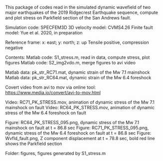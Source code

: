 This package of codes read in the simulated dynamic wavefield of two major earthquakes of the 2019 Ridgecrest Earthquake sequence, compute and plot stress on Parkfield section of the San Andrews fault.

Simulation code: SPECFEM3D
3D velocity model: CVMS4.26
Finite fault model: Yue et al. 2020, in preparation

Reference frame:
x: east; y: north; z: up
Tensile positive, compression negative

Contents:
Matlab code: S1_stress.m, read in data, compute stress, plot figures
Matlab code: S2_img2vdo.m, merge figures to avi video

Matlab data: pk_str_RC71.mat, dynamic strain of the Mw 7.1 mainshock
Matlab data: pk_str_RC64.mat, dynamic strain of the Mw 6.4 foreshock

Covert video from avi to mov via online tool: https://www.media.io/convert/avi-to-mov.html

Video: RC71_PK_STRESS.mov, animation of dynamic stress of the Mw 7.1 mainshock on fault
Video: RC64_PK_STRESS.mov, animation of dynamic stress of the Mw 6.4 foreshock on fault

Figure: RC64_PK_STRESS_095.png, dynamic stress of the Mw 7.1 mainshock on fault at t = 86.8 sec
Figure: RC71_PK_STRESS_095.png, dynamic stress of the Mw 6.4 foreshock on fault at t = 86.8 sec
Figure: Wvfld_fault.png, Z component displacement at t = 78.8 sec, bold red line shows the Parkfield section 

Folder: figures, figures generated by S1_stress.m
